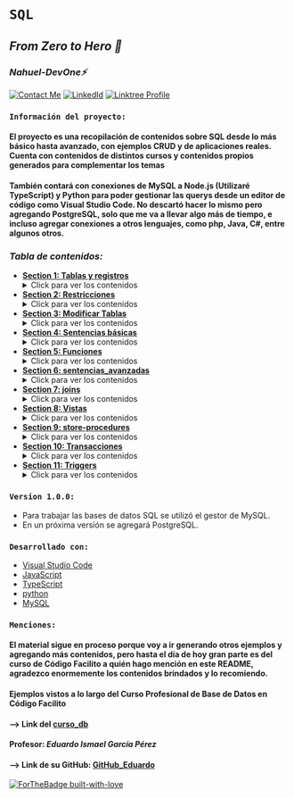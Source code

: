# **`SQL`** 
## *From Zero to Hero 💪* 
### *Nahuel-DevOne⚡*
[![Contact Me](https://img.shields.io/badge/Email-informational?style=for-the-badge&logo=Mail.Ru&logoColor=fff&color=c6362c)](mailto:nahue.developer1@gmail.com)
[![LinkedId](https://img.shields.io/badge/LinkedIn-informational?style=for-the-badge&logo=linkedin&logoColor=fff&color=0274b3)](https://www.linkedin.com/in/nahuel-developer/)
[![Linktree Profile](https://img.shields.io/badge/Linktree-informational?style=for-the-badge&logo=linktree&logoColor=51e36d&color=343941)](https://linktr.ee/nahuel.lopez)

### **`Información del proyecto:`**

#### El proyecto es una recopilación de contenidos sobre SQL desde lo más básico hasta avanzado, con ejemplos CRUD y de aplicaciones reales. Cuenta con contenidos de distintos cursos y contenidos propios generados para complementar los temas
#### También contará con conexiones de MySQL a Node.js (Utilizaré TypeScript) y Python para poder gestionar las querys desde un editor de código como Visual Studio Code. No descartó hacer lo mismo pero agregando PostgreSQL, solo que me va a llevar algo más de tiempo, e incluso agregar conexiones a otros lenguajes, como php, Java, C#, entre algunos otros.

### *Tabla de contenidos:*
  - [**Section 1: Tablas y registros**](#1-tablas_y_registros)
    <details>
      <summary>Click para ver los contenidos</summary>
      - Creación de bases de datos entre otros.
      - dfadaf
      - dfadff
      - dafdaf
      - fdafaf
      - fdadfafd
      </details>
  - [**Section 2: Restricciones**](#2-restricciones)
    <details>
      <summary>Click para ver los contenidos</summary>
      - Creación de bases de datos entre otros.
      - dfadaf
      - dfadff
      - dafdaf
      - fdafaf
      - fdadfafd
      </details>
  - [**Section 3: Modificar Tablas**](#3-modificar_tablas)
    <details>
      <summary>Click para ver los contenidos</summary>
      - Creación de bases de datos entre otros.
      - dfadaf
      - dfadff
      - dafdaf
      - fdafaf
      - fdadfafd
      </details>
  - [**Section 4: Sentencias básicas**](#4-sentencias-basicas)
    <details>
      <summary>Click para ver los contenidos</summary>
      - Creación de bases de datos entre otros.
      - dfadaf
      - dfadff
      - dafdaf
      - fdafaf
      - fdadfafd
      </details>
  - [**Section 5: Funciones**](#5-funciones)
    <details>
      <summary>Click para ver los contenidos</summary>
      - Creación de bases de datos entre otros.
      - dfadaf
      - dfadff
      - dafdaf
      - fdafaf
      - fdadfafd
      </details>
  - [**Section 6: sentencias_avanzadas**](#6-sentencias_avanzadas)
    <details>
      <summary>Click para ver los contenidos</summary>
      - Creación de bases de datos entre otros.
      - dfadaf
      - dfadff
      - dafdaf
      - fdafaf
      - fdadfafd
      </details>
  - [**Section 7: joins**](#7-joins)
    <details>
      <summary>Click para ver los contenidos</summary>
      - Creación de bases de datos entre otros.
      - dfadaf
      - dfadff
      - dafdaf
      - fdafaf
      - fdadfafd
      </details>
  - [**Section 8: Vistas**](#8-vistas)
    <details>
      <summary>Click para ver los contenidos</summary>
      - Creación de bases de datos entre otros.
      - dfadaf
      - dfadff
      - dafdaf
      - fdafaf
      - fdadfafd
      </details>
  - [**Section 9: store-procedures**](#9-store-procedures)
    <details>
      <summary>Click para ver los contenidos</summary>
      - Creación de bases de datos entre otros.
      - dfadaf
      - dfadff
      - dafdaf
      - fdafaf
      - fdadfafd
      </details>
  - [**Section 10: Transacciones**](#10-transacciones)
    <details>
      <summary>Click para ver los contenidos</summary>
      - Creación de bases de datos entre otros.
      - dfadaf
      - dfadff
      - dafdaf
      - fdafaf
      - fdadfafd
      </details>
  - [**Section 11: Triggers**](#11-Triggers)
    <details>
      <summary>Click para ver los contenidos</summary>
      - Creación de bases de datos entre otros.
      - dfadaf
      - dfadff
      - dafdaf
      - fdafaf
      - fdadfafd
      </details>
  
### **`Version 1.0.0:`**

- Para trabajar las bases de datos SQL se utilizó el gestor de MySQL.
- En un próxima versión se agregará PostgreSQL.

### **`Desarrollado con:`**

- [Visual Studio Code](https://code.visualstudio.com/)
- [JavaScript](https://developer.mozilla.org/es/docs/Web/JavaScript)
- [TypeScript](https://www.typescriptlang.org/)
- [python](https://www.python.org/)
- [MySQL](https://www.mysql.com/)


### **`Menciones:`**

#### El material sigue en proceso porque voy a ir generando otros ejemplos y agregando más contenidos, pero hasta el día de hoy gran parte es del curso de Código Facilito a quién hago mención en este README, agradezco enormemente los contenidos brindados y lo recomiendo.

#### Ejemplos vistos a lo largo del __Curso Profesional de Base de Datos en Código Facilito__

#### --> Link del [curso_db]

[curso_db]: <https://codigofacilito.com/cursos/base-datos-profesional>

#### **Profesor:** *Eduardo Ismael García Pérez*

#### --> Link de su GitHub: [GitHub_Eduardo]

[github_eduardo]: <https://github.com/eduardogpg>

  <!-- Hecho con amor -->
[![ForTheBadge built-with-love](http://ForTheBadge.com/images/badges/built-with-love.svg)](https://GitHub.com/Nahuel-Devone/)